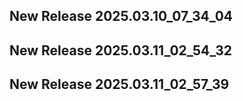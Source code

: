 ## New Release 2025.03.10_07_34_04
## New Release 2025.03.11_02_54_32
## New Release 2025.03.11_02_57_39
